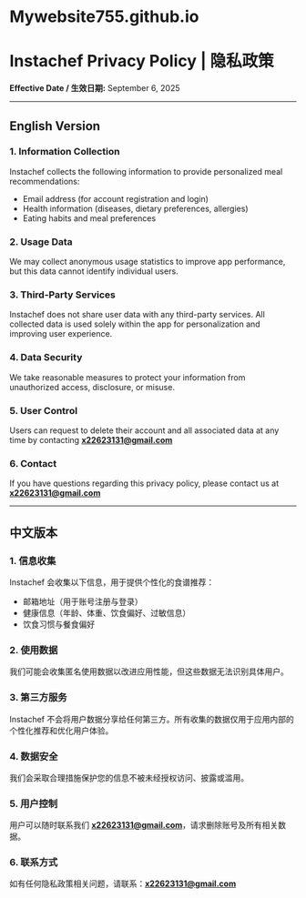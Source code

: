 # Mywebsite755.github.io
# Instachef Privacy Policy | 隐私政策  

**Effective Date / 生效日期:** September 6, 2025  

---

## English Version  

### 1. Information Collection  
Instachef collects the following information to provide personalized meal recommendations:  
- Email address (for account registration and login)  
- Health information (diseases, dietary preferences, allergies)  
- Eating habits and meal preferences  

### 2. Usage Data  
We may collect anonymous usage statistics to improve app performance, but this data cannot identify individual users.  

### 3. Third-Party Services  
Instachef does not share user data with any third-party services. All collected data is used solely within the app for personalization and improving user experience.  

### 4. Data Security  
We take reasonable measures to protect your information from unauthorized access, disclosure, or misuse.  

### 5. User Control  
Users can request to delete their account and all associated data at any time by contacting **x22623131@gmail.com**  

### 6. Contact  
If you have questions regarding this privacy policy, please contact us at **x22623131@gmail.com**  

---

## 中文版本  

### 1. 信息收集  
Instachef 会收集以下信息，用于提供个性化的食谱推荐：  
- 邮箱地址（用于账号注册与登录）  
- 健康信息（年龄、体重、饮食偏好、过敏信息）  
- 饮食习惯与餐食偏好  

### 2. 使用数据  
我们可能会收集匿名使用数据以改进应用性能，但这些数据无法识别具体用户。  

### 3. 第三方服务  
Instachef 不会将用户数据分享给任何第三方。所有收集的数据仅用于应用内部的个性化推荐和优化用户体验。  

### 4. 数据安全  
我们会采取合理措施保护您的信息不被未经授权访问、披露或滥用。  

### 5. 用户控制  
用户可以随时联系我们 **x22623131@gmail.com**，请求删除账号及所有相关数据。  

### 6. 联系方式  
如有任何隐私政策相关问题，请联系：**x22623131@gmail.com**  
